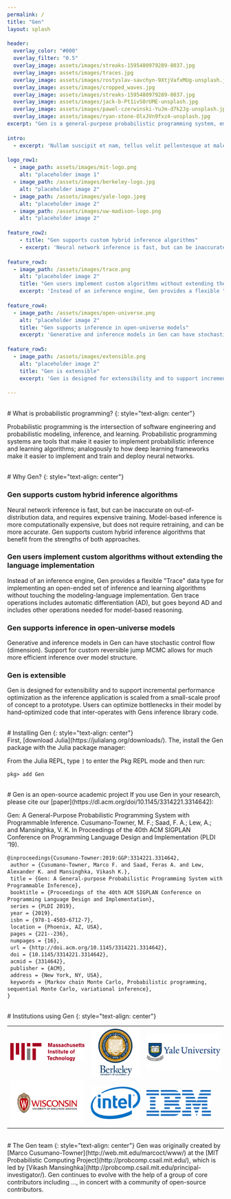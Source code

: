 ```yaml
---
permalink: /
title: "Gen"
layout: splash

header:
  overlay_color: "#000"
  overlay_filter: "0.5"
  overlay_image: assets/images/streaks-1595480979289-8037.jpg
  overlay_image: assets/images/traces.jpg
  overlay_image: assets/images/rostyslav-savchyn-9XtjVafxMUg-unsplash.jpg
  overlay_image: assets/images/cropped_waves.jpg
  overlay_image: assets/images/streaks-1595480979289-8037.jpg
  overlay_image: assets/images/jack-b-Pt1ivS0rUME-unsplash.jpg
  overlay_image: assets/images/pawel-czerwinski-YuJm-d7k2Jg-unsplash.jpg
  overlay_image: assets/images/ryan-stone-OlxJVn9fxz4-unsplash.jpg
excerpt: "Gen is a general-purpose probabilistic programming system, embedded in Julia."

intro: 
  - excerpt: 'Nullam suscipit et nam, tellus velit pellentesque at malesuada, enim eaque. Quis nulla, netus tempor in diam gravida tincidunt, *proin faucibus* voluptate felis id sollicitudin. Centered with `type="center"`'

logo_row1:
  - image_path: assets/images/mit-logo.png
    alt: "placeholder image 1"
  - image_path: /assets/images/berkeley-logo.jpg
    alt: "placeholder image 2"
  - image_path: /assets/images/yale-logo.jpeg
    alt: "placeholder image 2"
  - image_path: /assets/images/uw-madison-logo.png
    alt: "placeholder image 2"

feature_row2:
    - title: "Gen supports custom hybrid inference algorithms"
    - excerpt: 'Neural network inference is fast, but can be inaccurate on out-of-distribution data, and requires expensive training. Model-based inference is more computationally expensive, but does not require retraining, and can be more accurate. Gen supports custom hybrid inference algorithms that benefit from the strengths of both approaches.'

feature_row3:
  - image_path: /assets/images/trace.png
    alt: "placeholder image 2"
    title: "Gen users implement custom algorithms without extending the language implementation"
    excerpt: 'Instead of an inference engine, Gen provides a flexible "Trace" data type for implementing an open-ended set of inference and learning algorithms without touching the modeling-language implementation. Gen trace operations includes automatic differentiation (AD), but goes beyond AD and includes other operations needed for model-based reasoning.'

feature_row4:
  - image_path: /assets/images/open-universe.png
    alt: "placeholder image 2"
    title: "Gen supports inference in open-universe models"
    excerpt: 'Generative and inference models in Gen can have stochastic control flow (dimension). Support for custom reversible jump MCMC allows for much more efficient inference over model structure.'

feature_row5:
  - image_path: /assets/images/extensible.png
    alt: "placeholder image 2"
    title: "Gen is extensible"
    excerpt: 'Gen is designed for extensibility and to support incremental performance optimization as the inference application is scaled from a small-scale proof of concept to a prototype. Users can optimize bottlenecks in their model by hand-optimized code that inter-operates with Gens inference library code.'

---
```


<br>
# What is probabilistic programming?
{: style="text-align: center"}

Probabilistic programming is the intersection of software engineering and probabilistic modeling, inference, and learning. Probabilistic programming systems are tools that make it easier to implement probabilistic inference and learning algorithms; analogously to how deep learning frameworks make it easier to implement and train and deploy neural networks. 

<br>
# Why Gen?
{: style="text-align: center"}

### Gen supports custom hybrid inference algorithms
Neural network inference is fast, but can be inaccurate on out-of-distribution data, and requires expensive training. Model-based inference is more computationally expensive, but does not require retraining, and can be more accurate. Gen supports custom hybrid inference algorithms that benefit from the strengths of both approaches.

### Gen users implement custom algorithms without extending the language implementation
Instead of an inference engine, Gen provides a flexible "Trace" data type for implementing an open-ended set of inference and learning algorithms without touching the modeling-language implementation. Gen trace operations includes automatic differentiation (AD), but goes beyond AD and includes other operations needed for model-based reasoning.

### Gen supports inference in open-universe models
Generative and inference models in Gen can have stochastic control flow (dimension). Support for custom reversible jump MCMC allows for much more efficient inference over model structure.

### Gen is extensible
Gen is designed for extensibility and to support incremental performance optimization as the inference application is scaled from a small-scale proof of concept to a prototype. Users can optimize bottlenecks in their model by hand-optimized code that inter-operates with Gens inference library code.


<br>
# Installing Gen
{: style="text-align: center"}
<br>
First, [download Julia](https://julialang.org/downloads/).
The, install the Gen package with the Julia package manager:

From the Julia REPL, type `]` to enter the Pkg REPL mode and then run:
```
pkg> add Gen
```

<br>
# Gen is an open-source academic project
If you use Gen in your research, please cite our [paper](https://dl.acm.org/doi/10.1145/3314221.3314642):

Gen: A General-Purpose Probabilistic Programming System with Programmable Inference. Cusumano-Towner, M. F.; Saad, F. A.; Lew, A.; and Mansinghka, V. K. In Proceedings of the 40th ACM SIGPLAN Conference on Programming Language Design and Implementation (PLDI ‘19).
```
@inproceedings{Cusumano-Towner:2019:GGP:3314221.3314642,
 author = {Cusumano-Towner, Marco F. and Saad, Feras A. and Lew, Alexander K. and Mansinghka, Vikash K.},
 title = {Gen: A General-purpose Probabilistic Programming System with Programmable Inference},
 booktitle = {Proceedings of the 40th ACM SIGPLAN Conference on Programming Language Design and Implementation},
 series = {PLDI 2019},
 year = {2019},
 isbn = {978-1-4503-6712-7},
 location = {Phoenix, AZ, USA},
 pages = {221--236},
 numpages = {16},
 url = {http://doi.acm.org/10.1145/3314221.3314642},
 doi = {10.1145/3314221.3314642},
 acmid = {3314642},
 publisher = {ACM},
 address = {New York, NY, USA},
 keywords = {Markov chain Monte Carlo, Probabilistic programming, sequential Monte Carlo, variational inference},
} 
```


<br>
# Institutions using Gen
{: style="text-align: center"}
<div class="logo-table">
<table>
<tr>
<td> <img src="assets/images/mit-logo.png" width="300" /> </td>
<td> <img src="assets/images/berkeley-logo.jpg" width="200" /> </td>
<td> <img src="assets/images/yale-logo.jpeg" width="300" /> </td>
</tr>
<tr>
<td> <img src="assets/images/uw-madison-logo.png" width="300" /> </td>
<td> <img src="assets/images/intel-logo.png" width="150" /> </td>
<td> <img src="assets/images/ibm-logo.png" width="150" /> </td>
</tr>
</table>
</div>

<br>
# The Gen team
{: style="text-align: center"}
Gen was originally created by [Marco Cusumano-Towner](http://web.mit.edu/marcoct/www/) at the [MIT Probabilistic Computing Project](http://probcomp.csail.mit.edu/), which is led by [Vikash Mansinghka](http://probcomp.csail.mit.edu/principal-investigator/).
Gen continues to evolve with the help of a group of core contributors including ..., in concert with a community of open-source contributors.
